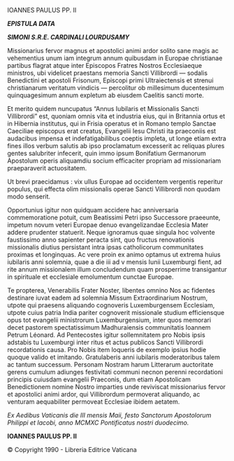 IOANNES PAULUS PP. II

***EPISTULA DATA***

***SIMONI S.R.E. CARDINALI LOURDUSAMY***

Missionarius fervor magnus et apostolici animi ardor solito sane magis ac vehementius unum iam integrum annum quibusdam in Europae christianae partibus flagrat atque inter Episcopos Fratres Nostros Ecclesiaeque ministros, ubi videlicet praestans memoria Sancti Villibrordi — sodalis Benedictini et apostoli Frisonum, Episcopi primi Ultraiectensis et strenui christianarum veritatum vindicis — percolitur ob millesimum ducentesimum quinquagesimum annum expletum ab eiusdem Caelitis sancti morte.

Et merito quidem nuncupatus “Annus Iubilaris et Missionalis Sancti Villibrordi” est, quoniam omnis vita et industria eius, qui in Britannia ortus et in Hibernia institutus, qui in Frisia operatus et in Romano templo Sanctae Caeciliae episcopus erat creatus, Evangelii Iesu Christi ita praeconiis est audacibus impensa et indefatigabilibus coeptis impleta, ut longe etiam extra fines illos verbum salutis ab ipso proclamatum excesserit ac reliquas plures gentes salubriter infecerit, quin immo ipsum Bonifatium Germanorum Apostolum operis aliquamdiu socium efficaciter propriam ad missionariam praeparaverit actuositatem.

Ut brevi praecidamus : vix ullus Europae ad occidentem vergentis reperitur populus, qui effecta olim missionalis operae Sancti Villibrordi non quodam modo senserit.

Opportunius igitur non quidquam accidere hac anniversaria commemoratione potuit, cum Beatissimi Petri ipso Successore praeeunte, impetum novum veteri Europae denuo evangelizandae Ecclesia Mater addere prudenter statuerit. Neque ignoramus quae singula hoc volvente faustissimo anno sapienter peracta sint, quo fructus renovationis missionalis diutius persistant intra ipsas catholicorum communitates proximas et longinquas. Ac vere proin ex animo optamus ut extrema huius iubilaris anni solemnia, quae a die iii ad v mensis Iunii Luxemburgi fient, ad rite annum missionalem illum concludendum quam prosperrime transigantur in spirituale et ecclesiale emolumentum cunctae Europae.

Te propterea, Venerabilis Frater Noster, libentes omnino Nos ac fidentes destinare iuvat eadem ad solemnia Missum Extraordinarium Nostrum, utpote qui praesens aliquando cognoveris Luxemburgensem Ecclesiam, utpote cuius patria India pariter cognoverit missionale studium efficiensque opus tot evangelii ministrorum Luxemburgensium, inter quos memorari decet pastorem spectatissimum Madhuraiensis communitatis Ioannem Petrum Léonard. Ad Pentecostes igitur sollemnitatem pro Nobis ipsis adstabis tu Luxemburgi inter ritus et actus publicos Sancti Villibrordi recordationis causa. Pro Nobis item loqueris de exemplo ipsius hodie quoque valido et imitando. Gratulaberis anni iubilaris moderatoribus talem ac tantum successum. Personam Nostram harum Litterarum auctoritate gerens cumulum adiunges festivitati communi necnon perenni recordationi principis cuiusdam evangelii Praeconis, dum etiam Apostolicam Benedictionem nomine Nostro imparties unde reviviscat missionarius fervor et apostolici animi ardor, qui Villibrordum permoverat aliquando, ac venturam aequabiliter permoveat Ecclesiae ibidem aetatem.

*Ex Aedibus Vaticanis die III mensis Maii, festo Sanctorum Apostolorum Philippi et Iacobi, anno MCMXC Pontificatus nostri duodecimo.*

**IOANNES PAULUS PP. II**

© Copyright 1990 - Libreria Editrice Vaticana